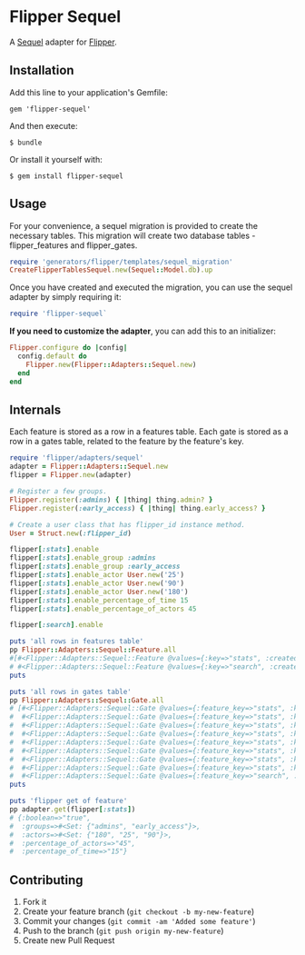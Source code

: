 # Flipper Sequel

A [Sequel](https://github.com/jeremyevans/sequel) adapter for [Flipper](https://github.com/jnunemaker/flipper).

## Installation

Add this line to your application's Gemfile:

    gem 'flipper-sequel'

And then execute:

    $ bundle

Or install it yourself with:

    $ gem install flipper-sequel

## Usage

For your convenience, a sequel migration is provided to create the necessary tables. This migration will create two database tables - flipper_features and flipper_gates.

```ruby
require 'generators/flipper/templates/sequel_migration'
CreateFlipperTablesSequel.new(Sequel::Model.db).up
```

Once you have created and executed the migration, you can use the sequel adapter by simply requiring it:

```ruby
require 'flipper-sequel`
```

**If you need to customize the adapter**, you can add this to an initializer:

```ruby
Flipper.configure do |config|
  config.default do
    Flipper.new(Flipper::Adapters::Sequel.new)
  end
end
```

## Internals

Each feature is stored as a row in a features table. Each gate is stored as a row in a gates table, related to the feature by the feature's key.

```ruby
require 'flipper/adapters/sequel'
adapter = Flipper::Adapters::Sequel.new
flipper = Flipper.new(adapter)

# Register a few groups.
Flipper.register(:admins) { |thing| thing.admin? }
Flipper.register(:early_access) { |thing| thing.early_access? }

# Create a user class that has flipper_id instance method.
User = Struct.new(:flipper_id)

flipper[:stats].enable
flipper[:stats].enable_group :admins
flipper[:stats].enable_group :early_access
flipper[:stats].enable_actor User.new('25')
flipper[:stats].enable_actor User.new('90')
flipper[:stats].enable_actor User.new('180')
flipper[:stats].enable_percentage_of_time 15
flipper[:stats].enable_percentage_of_actors 45

flipper[:search].enable

puts 'all rows in features table'
pp Flipper::Adapters::Sequel::Feature.all
#[#<Flipper::Adapters::Sequel::Feature @values={:key=>"stats", :created_at=>2016-11-19 13:57:48 -0500, :updated_at=>2016-11-19 13:57:48 -0500}>,
# #<Flipper::Adapters::Sequel::Feature @values={:key=>"search", :created_at=>2016-11-19 13:57:48 -0500, :updated_at=>2016-11-19 13:57:48 -0500}>]
puts

puts 'all rows in gates table'
pp Flipper::Adapters::Sequel::Gate.all
# [#<Flipper::Adapters::Sequel::Gate @values={:feature_key=>"stats", :key=>"boolean", :value=>"true", :created_at=>2016-11-19 13:57:48 -0500, :updated_at=>2016-11-19 13:57:48 -0500}>,
#  #<Flipper::Adapters::Sequel::Gate @values={:feature_key=>"stats", :key=>"groups", :value=>"admins", :created_at=>2016-11-19 13:57:48 -0500, :updated_at=>2016-11-19 13:57:48 -0500}>,
#  #<Flipper::Adapters::Sequel::Gate @values={:feature_key=>"stats", :key=>"groups", :value=>"early_access", :created_at=>2016-11-19 13:57:48 -0500, :updated_at=>2016-11-19 13:57:48 -0500}>,
#  #<Flipper::Adapters::Sequel::Gate @values={:feature_key=>"stats", :key=>"actors", :value=>"25", :created_at=>2016-11-19 13:57:48 -0500, :updated_at=>2016-11-19 13:57:48 -0500}>,
#  #<Flipper::Adapters::Sequel::Gate @values={:feature_key=>"stats", :key=>"actors", :value=>"90", :created_at=>2016-11-19 13:57:48 -0500, :updated_at=>2016-11-19 13:57:48 -0500}>,
#  #<Flipper::Adapters::Sequel::Gate @values={:feature_key=>"stats", :key=>"actors", :value=>"180", :created_at=>2016-11-19 13:57:48 -0500, :updated_at=>2016-11-19 13:57:48 -0500}>,
#  #<Flipper::Adapters::Sequel::Gate @values={:feature_key=>"stats", :key=>"percentage_of_time", :value=>"15", :created_at=>2016-11-19 13:57:48 -0500, :updated_at=>2016-11-19 13:57:48 -0500}>,
#  #<Flipper::Adapters::Sequel::Gate @values={:feature_key=>"stats", :key=>"percentage_of_actors", :value=>"45", :created_at=>2016-11-19 13:57:48 -0500, :updated_at=>2016-11-19 13:57:48 -0500}>,
#  #<Flipper::Adapters::Sequel::Gate @values={:feature_key=>"search", :key=>"boolean", :value=>"true", :created_at=>2016-11-19 13:57:48 -0500, :updated_at=>2016-11-19 13:57:48 -0500}>]
puts

puts 'flipper get of feature'
pp adapter.get(flipper[:stats])
# {:boolean=>"true",
#  :groups=>#<Set: {"admins", "early_access"}>,
#  :actors=>#<Set: {"180", "25", "90"}>,
#  :percentage_of_actors=>"45",
#  :percentage_of_time=>"15"}
```

## Contributing

1. Fork it
2. Create your feature branch (`git checkout -b my-new-feature`)
3. Commit your changes (`git commit -am 'Added some feature'`)
4. Push to the branch (`git push origin my-new-feature`)
5. Create new Pull Request
